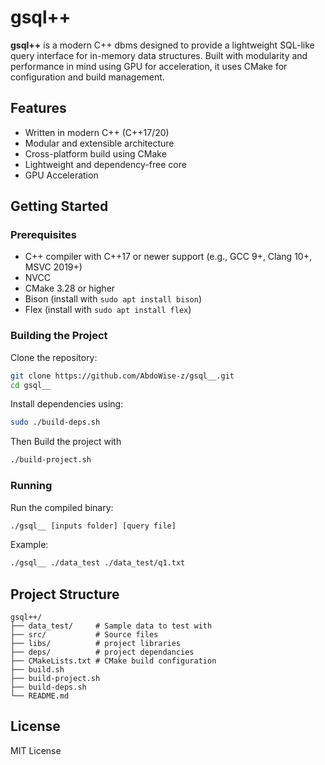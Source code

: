 # gsql++

**gsql++** is a modern C++ dbms designed to provide a lightweight SQL-like query interface for in-memory data structures. Built with modularity and performance in mind using GPU for acceleration, it uses CMake for configuration and build management.

## Features

- Written in modern C++ (C++17/20)
- Modular and extensible architecture
- Cross-platform build using CMake
- Lightweight and dependency-free core
- GPU Acceleration

## Getting Started

### Prerequisites

- C++ compiler with C++17 or newer support (e.g., GCC 9+, Clang 10+, MSVC 2019+)
- NVCC
- CMake 3.28 or higher
- Bison (install with ``sudo apt install bison``)
- Flex (install with ``sudo apt install flex``)

### Building the Project

Clone the repository:

```bash
git clone https://github.com/AbdoWise-z/gsql__.git
cd gsql__
```

Install dependencies using:
```bash
sudo ./build-deps.sh
```

Then Build the project with
```bash
./build-project.sh
```

### Running

Run the compiled binary:

```bash
./gsql__ [inputs folder] [query file]
```

Example:
```bash
./gsql__ ./data_test ./data_test/q1.txt
```


## Project Structure

```
gsql++/
├── data_test/     # Sample data to test with
├── src/           # Source files
├── libs/          # project libraries
├── deps/          # project dependancies
├── CMakeLists.txt # CMake build configuration
├── build.sh
├── build-project.sh
├── build-deps.sh
└── README.md
```

## License

MIT License
